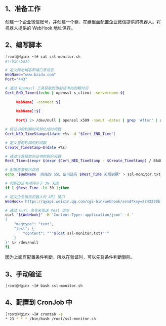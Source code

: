 <a name="lIa89"></a>
## 1、准备工作
创建一个企业微信账号，并创建一个组，在组里面配置企业微信提供的机器人。将机器人提供的 WebHook 地址保存。
<a name="T6oBQ"></a>
## 2、编写脚本
```bash
[root@Nginx ~]# cat ssl-monitor.sh
#!/bin/bash

# 定义网站域名和端口号信息
WebName="www.baidu.com"
Port="443"

# 通过 Openssl 工具获取到当前证书的到期时间
Cert_END_Time=$(echo | openssl s_client -servername ${
   
     WebName} -connect ${
   
     WebName}:${
   
     Port} 2> /dev/null | openssl x509 -noout -dates | grep 'After' | awk -F '=' '{print $2}' | awk '{print $1,$2,$4}')

# 将证书的到期时间转化成时间戳
Cert_NED_TimeStamp=$(date +%s -d "$Cert_END_Time")

# 定义当前时间的时间戳
Create_TimeStamp=$(date +%s)

# 通过计算获取到证书的剩余天数
Rest_Time=$(expr $(expr $Cert_NED_TimeStamp - $Create_TimeStamp) / 86400)

# 配置告警提示信息
echo "$WebName  网站的 SSL 证书还有 $Rest_Time 天后到期" > ssl-monitor.txt

# 判断出证书时间小于 30 天的
if [ $Rest_Time -lt 30 ];then

# 定义企业微信机器人的 API 接口
WebHook='https://qyapi.weixin.qq.com/cgi-bin/webhook/send?key=2743320b-0a2c-404b-87bc-25fedf1ff67a'

# 通过 Curl 命令来发送 Post 请求
curl "${WebHook}" -H 'Content-Type: application/json' -d '
{
    "msgtype": "text",
    "text": { 
        "content": "'"$(cat ssl-monitor.txt)"'"
    }
}' &> /dev/null
fi
```
因为上面有配置条件判断，所以在验证时，可以先将条件判断删除。
<a name="WSmjH"></a>
## 3、手动验证
```bash
[root@Nginx ~]# bash ssl-monitor.sh 
```
<a name="xy498"></a>
## 4、配置到 CronJob 中
```bash
[root@Nginx ~]# crontab -e
* 23 * * * /bin/bash /root/ssl-monitor.sh
```
